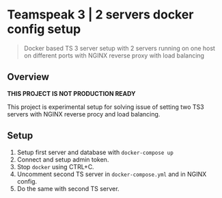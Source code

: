# Teamspeak 3 | 2 servers docker config setup
> Docker based TS 3 server setup with 2 servers running on one host on different ports with NGINX reverse proxy with load balancing

## Overview 
**THIS PROJECT IS NOT PRODUCTION READY**

This project is experimental setup for solving issue of setting two TS3 servers with NGINX reverse procy and load balancing. 

## Setup
1. Setup first server and database with `docker-compose up`
2. Connect and setup admin token.
3. Stop `docker` using CTRL+C.
4. Uncomment second TS server in `docker-compose.yml` and in NGINX config.
5. Do the same with second TS server.
